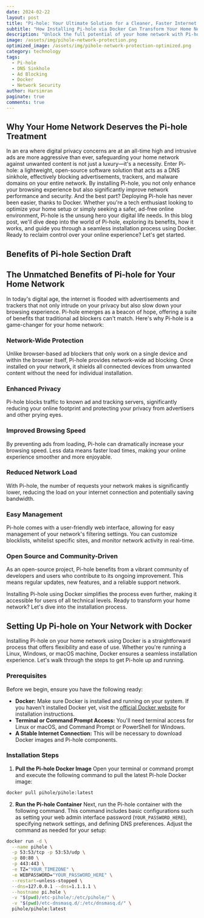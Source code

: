 ```yaml
---
date: 2024-02-22
layout: post
title: "Pi-hole: Your Ultimate Solution for a Cleaner, Faster Internet Experience"
subtitle: "How Installing Pi-hole via Docker Can Transform Your Home Network"
description: "Unlock the full potential of your home network with Pi-hole, the open-source software that blocks ads, trackers, and malware domains on all your devices. This guide walks you through the simple steps of installing Pi-hole using Docker, ensuring a secure, ad-free internet experience without the hassle."
image: /assets/img/pihole-network-protection.png
optimized_image: /assets/img/pihole-network-protection-optimized.png
category: technology
tags:
  - Pi-hole
  - DNS Sinkhole
  - Ad Blocking
  - Docker
  - Network Security
author: Harsimran
paginate: true
comments: true
---
```


## Why Your Home Network Deserves the Pi-hole Treatment

In an era where digital privacy concerns are at an all-time high and intrusive ads are more aggressive than ever, safeguarding your home network against unwanted content is not just a luxury—it's a necessity. Enter Pi-hole: a lightweight, open-source software solution that acts as a DNS sinkhole, effectively blocking advertisements, trackers, and malware domains on your entire network. By installing Pi-hole, you not only enhance your browsing experience but also significantly improve network performance and security. And the best part? Deploying Pi-hole has never been easier, thanks to Docker. Whether you're a tech enthusiast looking to optimize your home setup or simply seeking a safer, ad-free online environment, Pi-hole is the unsung hero your digital life needs. In this blog post, we'll dive deep into the world of Pi-hole, exploring its benefits, how it works, and guide you through a seamless installation process using Docker. Ready to reclaim control over your online experience? Let's get started.

## Benefits of Pi-hole Section Draft
## **The Unmatched Benefits of Pi-hole for Your Home Network**

In today's digital age, the internet is flooded with advertisements and trackers that not only intrude on your privacy but also slow down your browsing experience. Pi-hole emerges as a beacon of hope, offering a suite of benefits that traditional ad blockers can't match. Here's why Pi-hole is a game-changer for your home network:

### **Network-Wide Protection**
Unlike browser-based ad blockers that only work on a single device and within the browser itself, Pi-hole provides network-wide ad blocking. Once installed on your network, it shields all connected devices from unwanted content without the need for individual installation.

### **Enhanced Privacy**
Pi-hole blocks traffic to known ad and tracking servers, significantly reducing your online footprint and protecting your privacy from advertisers and other prying eyes.

### **Improved Browsing Speed**
By preventing ads from loading, Pi-hole can dramatically increase your browsing speed. Less data means faster load times, making your online experience smoother and more enjoyable.

### **Reduced Network Load**
With Pi-hole, the number of requests your network makes is significantly lower, reducing the load on your internet connection and potentially saving bandwidth.

### **Easy Management**
Pi-hole comes with a user-friendly web interface, allowing for easy management of your network's filtering settings. You can customize blocklists, whitelist specific sites, and monitor network activity in real-time.

### **Open Source and Community-Driven**
As an open-source project, Pi-hole benefits from a vibrant community of developers and users who contribute to its ongoing improvement. This means regular updates, new features, and a reliable support network.

Installing Pi-hole using Docker simplifies the process even further, making it accessible for users of all technical levels. Ready to transform your home network? Let's dive into the installation process.

## **Setting Up Pi-hole on Your Network with Docker**

Installing Pi-hole on your home network using Docker is a straightforward process that offers flexibility and ease of use. Whether you're running a Linux, Windows, or macOS machine, Docker ensures a seamless installation experience. Let's walk through the steps to get Pi-hole up and running.

### **Prerequisites**

Before we begin, ensure you have the following ready:

- **Docker:** Make sure Docker is installed and running on your system. If you haven't installed Docker yet, visit the [official Docker website](https://www.docker.com/get-started) for installation instructions.
- **Terminal or Command Prompt Access:** You'll need terminal access for Linux or macOS, and Command Prompt or PowerShell for Windows.
- **A Stable Internet Connection:** This will be necessary to download Docker images and Pi-hole components.

### **Installation Steps**

1. **Pull the Pi-hole Docker Image**
   Open your terminal or command prompt and execute the following command to pull the latest Pi-hole Docker image:

```bash
docker pull pihole/pihole:latest
```

2. **Run the Pi-hole Container**
Next, run the Pi-hole container with the following command. This command includes basic configurations such as setting your web admin interface password (`YOUR_PASSWORD_HERE`), specifying network settings, and defining DNS preferences. Adjust the command as needed for your setup:

```bash
docker run -d \
  --name pihole \
  -p 53:53/tcp -p 53:53/udp \
  -p 80:80 \
  -p 443:443 \
  -e TZ="YOUR_TIMEZONE" \
  -e WEBPASSWORD="YOUR_PASSWORD_HERE" \
  --restart=unless-stopped \
  --dns=127.0.0.1 --dns=1.1.1.1 \
  --hostname pi.hole \
  -v "$(pwd)/etc-pihole/:/etc/pihole/" \
  -v "$(pwd)/etc-dnsmasq.d/:/etc/dnsmasq.d/" \
  pihole/pihole:latest
```


